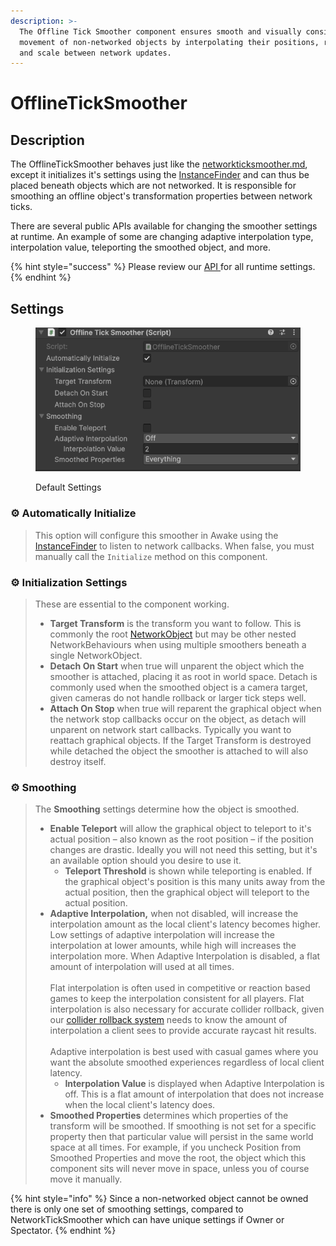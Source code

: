 ```yaml
---
description: >-
  The Offline Tick Smoother component ensures smooth and visually consistent
  movement of non-networked objects by interpolating their positions, rotations,
  and scale between network updates.
---
```


# OfflineTickSmoother

## Description

The OfflineTickSmoother behaves just like the [networkticksmoother.md](networkticksmoother.md "mention"), except it initializes it's settings using the [InstanceFinder](../../../guides/features/instancefinder-guides.md) and can thus be placed beneath objects which are not networked. It is responsible for smoothing an offline object's transformation properties between network ticks.

There are several public APIs available for changing the smoother settings at runtime. An example of some are changing adaptive interpolation type, interpolation value, teleporting the smoothed object, and more.

{% hint style="success" %}
Please review our [API ](https://fish-networking.com/FishNet/api/api/FishNet.Component.Transforming.NetworkTickSmoother.html)for all runtime settings.
{% endhint %}

## Settings

<div align="left"><figure><img src="../../../.gitbook/assets/offline-tick-smoother-component.png" alt=""><figcaption><p>Default Settings</p></figcaption></figure></div>

### :gear:  **Automatically Initialize**

> This option will configure this smoother in Awake using the [InstanceFinder](../../../guides/features/instancefinder-guides.md) to listen to network callbacks. When false, you must manually call the `Initialize` method on this component.

### :gear:  Initialization Settings

> These are essential to the component working.
>
> * **Target Transform** is the transform you want to follow. This is commonly the root [NetworkObject](../../../guides/features/networked-gameobjects-and-scripts/networkobjects/) but may be other nested NetworkBehaviours when using multiple smoothers beneath a single NetworkObject.
> * **Detach On Start** when true will unparent the object which the smoother is attached, placing it as root in world space. Detach is commonly used when the smoothed object is a camera target, given cameras do not handle rollback or larger tick steps well.
> * **Attach On Stop** when true will reparent the graphical object when the network stop callbacks occur on the object, as detach will unparent on network start callbacks. Typically you want to reattach graphical objects. If the Target Transform is destroyed while detached the object the smoother is attached to will also destroy itself.

### :gear:  Smoothing

> The **Smoothing** settings determine how the object is smoothed.
>
> * **Enable Teleport** will allow the graphical object to teleport to it's actual position – also known as the root position – if the position changes are drastic. Ideally you will not need this setting, but it's an available option should you desire to use it.
>   * **Teleport Threshold** is shown while teleporting is enabled. If the graphical object's position is this many units away from the actual position, then the graphical object will teleport to the actual position.
> * **Adaptive Interpolation,** when not disabled, will increase the interpolation amount as the local client's latency becomes higher. Low settings of adaptive interpolation will increase the interpolation at lower amounts, while high will increases the interpolation more. When Adaptive Interpolation is disabled, a flat amount of interpolation will used at all times.\
>   \
>   Flat interpolation is often used in competitive or reaction based games to keep the interpolation consistent for all players. Flat interpolation is also necessary for accurate collider rollback, given our [collider rollback system](../../../guides/features/lag-compensation/) needs to know the amount of interpolation a client sees to provide accurate raycast hit results.\
>   \
>   Adaptive interpolation is best used with casual games where you want the absolute smoothed experiences regardless of local client latency.
>   * **Interpolation Value** is displayed when Adaptive Interpolation is off. This is a flat amount of interpolation that does not increase when the local client's latency does.
> * **Smoothed Properties** determines which properties of the transform will be smoothed. If smoothing is not set for a specific property then that particular value will persist in the same world space at all times. For example, if you uncheck Position from Smoothed Properties and move the root, the object which this component sits will never move in space, unless you of course move it manually.

{% hint style="info" %}
Since a non-networked object cannot be owned there is only one set of smoothing settings, compared to NetworkTickSmoother which can have unique settings if Owner or Spectator.
{% endhint %}
